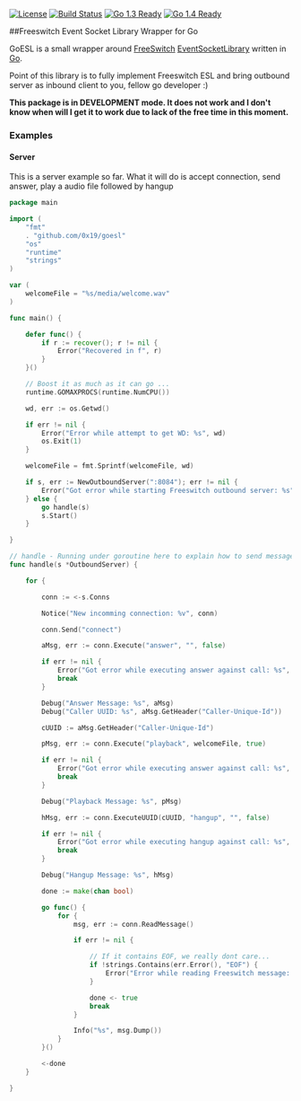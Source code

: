 [![License](http://img.shields.io/badge/license-MIT-blue.svg?style=flat)](https://github.com/0x19/gotostruct/tree/master/LICENSE)
[![Build Status](https://travis-ci.org/0x19/goesl.svg)](https://travis-ci.org/0x19/goesl)
[![Go 1.3 Ready](https://img.shields.io/badge/Go%201.3-Ready-green.svg?style=flat)]()
[![Go 1.4 Ready](https://img.shields.io/badge/Go%201.4-Ready-green.svg?style=flat)]()

##Freeswitch Event Socket Library Wrapper for Go

GoESL is a small wrapper around [FreeSwitch](https://freeswitch.org/) [EventSocketLibrary](https://wiki.freeswitch.org/wiki/Event_Socket_Library) written in [Go](http://golang.org).

Point of this library is to fully implement Freeswitch ESL and bring outbound server as inbound client to you, fellow go developer :)

**This package is in DEVELOPMENT mode. It does not work and I don't know when will I get it to work due to lack of the free time in this moment.** 


### Examples


#### Server

This is a server example so far. What it will do is accept connection, send answer, play a audio file followed by hangup

```go
package main

import (
	"fmt"
	. "github.com/0x19/goesl"
	"os"
	"runtime"
	"strings"
)

var (
	welcomeFile = "%s/media/welcome.wav"
)

func main() {

	defer func() {
		if r := recover(); r != nil {
			Error("Recovered in f", r)
		}
	}()

	// Boost it as much as it can go ...
	runtime.GOMAXPROCS(runtime.NumCPU())

	wd, err := os.Getwd()

	if err != nil {
		Error("Error while attempt to get WD: %s", wd)
		os.Exit(1)
	}

	welcomeFile = fmt.Sprintf(welcomeFile, wd)

	if s, err := NewOutboundServer(":8084"); err != nil {
		Error("Got error while starting Freeswitch outbound server: %s", err)
	} else {
		go handle(s)
		s.Start()
	}

}

// handle - Running under goroutine here to explain how to send message, receive message and in general dump stuff out
func handle(s *OutboundServer) {

	for {

		conn := <-s.Conns

		Notice("New incomming connection: %v", conn)

		conn.Send("connect")

		aMsg, err := conn.Execute("answer", "", false)

		if err != nil {
			Error("Got error while executing answer against call: %s", err)
			break
		}

		Debug("Answer Message: %s", aMsg)
		Debug("Caller UUID: %s", aMsg.GetHeader("Caller-Unique-Id"))

		cUUID := aMsg.GetHeader("Caller-Unique-Id")

		pMsg, err := conn.Execute("playback", welcomeFile, true)

		if err != nil {
			Error("Got error while executing answer against call: %s", err)
			break
		}

		Debug("Playback Message: %s", pMsg)

		hMsg, err := conn.ExecuteUUID(cUUID, "hangup", "", false)

		if err != nil {
			Error("Got error while executing hangup against call: %s", err)
			break
		}

		Debug("Hangup Message: %s", hMsg)

		done := make(chan bool)

		go func() {
			for {
				msg, err := conn.ReadMessage()

				if err != nil {

					// If it contains EOF, we really dont care...
					if !strings.Contains(err.Error(), "EOF") {
						Error("Error while reading Freeswitch message: %s", err)
					}

					done <- true
					break
				}

				Info("%s", msg.Dump())
			}
		}()

		<-done
	}

}
```
